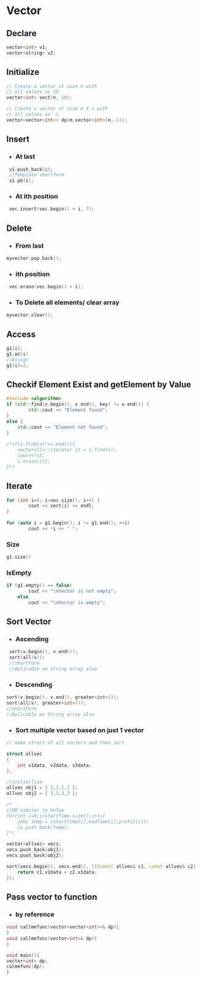 # Vector

## Declare

```c++
vector<int> v1; 
vector<string> v2; 
```

## Initialize

```c++
// Create a vector of size n with
// all values as 10.
vector<int> vect(n, 10);

// Create a vector of size m X n with
// all values as -1.
vector<vector<int>> dp(m,vector<int>(n,-1));
```

## Insert

* ### At last
```c++
 v1.push_back(i); 
 //Template shortform
 v1.pb(i);
```
* ###  At ith position
```c++
 vec.insert(vec.begin() + i, 7); 
 ```
## Delete

* ###  From last
```c++
myvector.pop_back(); 
```
* ###  ith position
```c++
 vec.erase(vec.begin() + i); 
 ```
* ### To Delete all elements/ clear array
```c++
myvector.clear();
```

## Access

```c++
g1[i];
g1.at(i)
//Assign
g1[i]=2;
``` 

## Checkif Element Exist and getElement by Value

```c++
#include <algorithm>
if (std::find(v.begin(), v.end(), key) != v.end()) {
        std::cout << "Element found";
}
else {
    std::cout << "Element not found";
}
    
/*if(s.find(x)!=s.end()){
    vector<ll>::iterator it = s.find(x);
    cout<<*it;
    s.erase(it);
}*?
``` 

## Iterate

```c++
for (int i=0; i<vec.size(); i++) {  
        cout << vect[i] << endl; 
} 
    
for (auto i = g1.begin(); i != g1.end(); ++i) 
        cout << *i << " "; 
``` 

### Size
```c++
g1.size()
``` 
### IsEmpty
```c++
if (g1.empty() == false) 
        cout << "\nVector is not empty"; 
    else
        cout << "\nVector is empty"; 
``` 

## Sort Vector

* ### Ascending
```c++
 sort(v.begin(), v.end()); 
 sort(all(v));
 //shortForm
 //Aplicable on String array also
``` 
* ### Descending
```c++
sort(v.begin(), v.end(), greater<int>()); 
sort(all(v), greater<int>());
//shortForm
//Aplicable on String array also
``` 
* ### Sort multiple vector based on just 1 vector
```c++
// make struct of all vectors and then sort

struct allvec
{
    int v1data, v2data, v3data;
};

//initiallize
allvec obj1 = { 1,1,1,1 };
allvec obj2 = { 3,3,3,3 };

/* 
//OR similar to below
for(int i=0;i<startTime.size();i++){
    jobs temp = {startTime[i],endTime[i],profit[i]};
    js.push_back(temp);
}*/

vector<allvec> vecs;
vecs.push_back(obj1);
vecs.push_back(obj2);

sort(vecs.begin(), vecs.end(), [](const allvec& c1, const allvec& c2) {
    return c1.v1data < c2.v1data;
});

``` 

## Pass vector to function

* ### by reference
```c++
void callmefunc(vector<vector<int>>& dp){
}
void callmefunc(vector<int>& dp){
}

void main(){
vector<int> dp;
calmefunc(dp);
}
``` 


